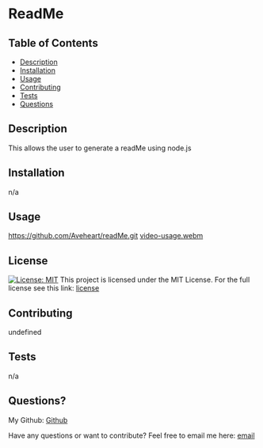 # ReadMe
  ## Table of Contents
  * [Description](#description)
  * [Installation](#installation)
  * [Usage](#usage)
  * [Contributing](#contributing)
  * [Tests](#tests)
  * [Questions](#questions)
  ## Description
  This allows the user to generate a readMe using node.js
  ## Installation
  n/a
  ## Usage
https://github.com/Aveheart/readMe.git
  [video-usage.webm](https://user-images.githubusercontent.com/110785267/190046560-6ddc21d0-a9c3-43af-ade7-8992dbf8dfd7.webm)
  ## License
[![License: MIT](https://img.shields.io/badge/License-MIT-red.svg)](https://opensource.org/licenses/MIT)
This project is licensed under the MIT License. For the full license see this link: [license](https://opensource.org/licenses/MIT)
## Contributing
undefined
## Tests
n/a
## Questions?
My Github: [Github](https://github.com/aveheart)

Have any questions or want to contribute? Feel free to email me here: [email](averi.sherman@gmail.com)
